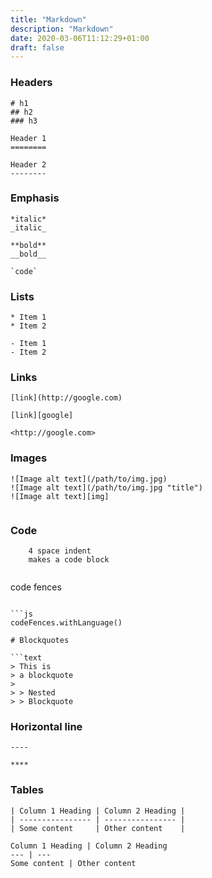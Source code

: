 ```yaml
---
title: "Markdown"
description: "Markdown"
date: 2020-03-06T11:12:29+01:00
draft: false
---
```



### Headers

```text
# h1
## h2
### h3
```

```text
Header 1
========
```

```text
Header 2
--------
```

### Emphasis

```text
*italic*
_italic_
```

```text
**bold**
__bold__
```

```text
`code`
```

### Lists

```text
* Item 1
* Item 2
```

```text
- Item 1
- Item 2
```

### Links

```text
[link](http://google.com)
```

```text
[link][google]
```

```text
<http://google.com>
```

### Images

```text
![Image alt text](/path/to/img.jpg)
![Image alt text](/path/to/img.jpg "title")
![Image alt text][img]
```

```text

```

### Code

```text
    4 space indent
    makes a code block
```

```text

```

code fences

```text

```

```text
```js
codeFences.withLanguage()
```

```text
# Blockquotes

```text
> This is
> a blockquote
>
> > Nested
> > Blockquote
```

### Horizontal line

```text
----
```

```text
****
```

### Tables

```text
| Column 1 Heading | Column 2 Heading |
| ---------------- | ---------------- |
| Some content     | Other content    |
```

```text
Column 1 Heading | Column 2 Heading
--- | ---
Some content | Other content
```

